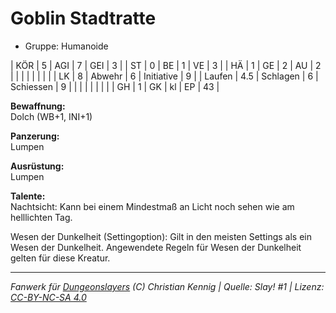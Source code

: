 # Goblin Stadtratte  
- Gruppe: Humanoide  

| KÖR    | 5   | AGI      | 7  | GEI        | 3  |
| ST     | 0   | BE       | 1  | VE         | 3  |
| HÄ     | 1   | GE       | 2  | AU         | 2  |
|        |     |          |    |            |    |
| LK     | 8   | Abwehr   | 6  | Initiative | 9  |
| Laufen | 4.5 | Schlagen | 6  | Schiessen  | 9  |
|        |     |          |    |            |    |
| GH     | 1   | GK       | kl | EP         | 43 |


**Bewaffnung:**  
Dolch (WB+1, INI+1)

**Panzerung:**  
Lumpen

**Ausrüstung:**  
Lumpen

**Talente:**  
Nachtsicht: Kann bei einem Mindestmaß an Licht noch sehen wie am helllichten Tag.

Wesen der Dunkelheit (Settingoption): Gilt in den meisten Settings als ein Wesen der Dunkelheit. Angewendete Regeln für Wesen der Dunkelheit gelten für diese Kreatur.





___
*Fanwerk für [Dungeonslayers](https://www.dungeonslayers.net/) (C) Christian Kennig | Quelle: Slay! #1 | Lizenz: [CC-BY-NC-SA 4.0](https://creativecommons.org/licenses/by-nc-sa/4.0/deed.de)*